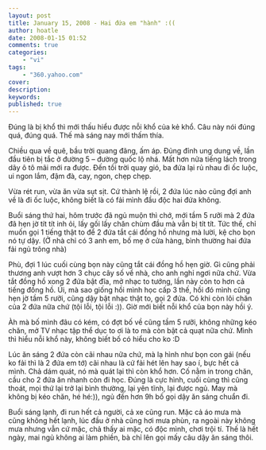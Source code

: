 ```yaml
---
layout: post
title: January 15, 2008 - Hai đứa em "hành" :((
author: hoatle
date: 2008-01-15 01:52
comments: true
categories:
    - "vi"
tags:
    - "360.yahoo.com"
cover:
description:
keywords:
published: true
---
```


Đúng là bị khổ thì mới thấu hiểu được nỗi khổ của kẻ khổ. Câu này nói đúng quá, đúng quá. Thế mà
sáng nay mới thấm thía.

<!-- more -->

Chiều qua về quê, bầu trời quang đãng, ấm áp. Đủng đỉnh ung dung về, lần đầu tiên bị tắc ở đường 5
– đường quốc lộ nhá. Mất hơn nửa tiếng lách trong dãy ô tô mãi mới ra được. Đến tối trời quay gió,
ba đứa lại rủ nhau đi ốc luộc, ui ngon lắm, đậm đà, cay, ngon, chẹp chẹp.

Vừa rét run, vừa ăn vừa sụt sịt. Cứ thành lệ rồi, 2 đứa lúc nào cũng đợi anh về là đi ốc luộc, không
biết là có fải mình đầu độc hai đứa không.

Buổi sáng thứ hai, hôm trước đã ngủ muộn thì chớ, mới tầm 5 rưỡi mà 2 đứa đã hẹn jờ tít tít inh ỏi,
lấy gối lấy chăn chùm đầu mà vẫn bị tít tít. Tức thế, chỉ muốn gọi 1 tiếng thật to để 2 đứa tắt cái
đồng hồ nhưng mà lười, kệ cho bọn nó tự dậy. (Ở nhà chỉ có 3 anh em, bố mẹ ở cửa hàng, bình thường
hai đứa fải ngủ trông nhà)

Phù, đợi 1 lúc cuối cùng bọn này cũng tắt cái đồng hồ hẹn giờ. Gì cũng phải thương anh vượt hơn 3
chục cây số về nhà, cho anh nghỉ ngơi nữa chứ. Vừa tắt đồng hồ xong 2 đứa bật đĩa, mở nhạc to tướng,
lần này còn to hơn cả tiếng đồng hồ. Úi, mà sao giống hồi mình học cấp 3 thế, hồi đó mình cũng hẹn
jờ tầm 5 rưỡi, cũng dậy bật nhạc thật to, gọi 2 đứa. Có khi còn lôi chăn của 2 đứa nữa chứ (tội lỗi,
tội lỗi :)). Giờ mới biết nỗi khổ của bọn này hồi ý.

Àh mà bố mình đâu có kém, có đợt bố về cũng tầm 5 rưỡi, không những kéo chăn, mở TV nhạc tập thể dục
to ơi là to mà còn bật cả quạt nữa chứ. Mình thì hiểu nỗi khổ này, không biết bố có hiểu cho ko :D

Lúc ăn sáng 2 đứa còn cãi nhau nữa chứ, mà lạ hình như bọn con gái (nếu ko fải thì là 2 đứa em tớ)
cãi nhau là cứ fải hét lên hay sao í, bực hết cả mình. Chả dám quát, nó mà quát lại thì còn khổ hơn.
Cố nằm in trong chăn, cầu cho 2 đứa ăn nhanh còn đi học. Đúng là cực hình, cuối cùng thì cũng thoát,
mọi thứ lại trở lại bình thường, lại yên tĩnh, lại được ngủ. May mà không bị kéo chăn, hé hé:)), ngủ
đến hơn 9h bố gọi dậy ăn sáng chuẩn đi.

Buổi sáng lạnh, đi run hết cả người, cả xe cũng run. Mặc cả áo mưa mà cũng không hết lạnh, lúc đầu
ở nhà cũng hơi mưa phùn, ra ngoài này không mưa nhưng vẫn cứ mặc, chả thấy ai mặc, có độc mình, chơi
trội tí. Thế là hết ngày, mai ngủ không ai làm phiền, bà chỉ lên gọi mấy câu dậy ăn sáng thôi.
